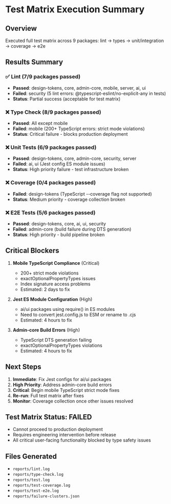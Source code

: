 # Test Matrix Execution Summary

## Overview

Executed full test matrix across 9 packages: lint → types → unit/integration → coverage → e2e

## Results Summary

### ✅ Lint (7/9 packages passed)

- **Passed**: design-tokens, core, admin-core, mobile, server, ai, ui
- **Failed**: security (5 lint errors: @typescript-eslint/no-explicit-any in tests)
- **Status**: Partial success (acceptable for test matrix)

### ❌ Type Check (8/9 packages passed)

- **Passed**: All except mobile
- **Failed**: mobile (200+ TypeScript errors: strict mode violations)
- **Status**: Critical failure - blocks production deployment

### ❌ Unit Tests (6/9 packages passed)

- **Passed**: design-tokens, core, admin-core, security, server
- **Failed**: ai, ui (Jest config ES module issues)
- **Status**: High priority failure - test infrastructure broken

### ❌ Coverage (0/4 packages passed)

- **Failed**: design-tokens (TypeScript --coverage flag not supported)
- **Status**: Medium priority - coverage collection broken

### ❌ E2E Tests (5/6 packages passed)

- **Passed**: design-tokens, core, ai, ui, security
- **Failed**: admin-core (build failure during DTS generation)
- **Status**: High priority - build pipeline broken

## Critical Blockers

1. **Mobile TypeScript Compliance** (Critical)
   - 200+ strict mode violations
   - exactOptionalPropertyTypes issues
   - Index signature access problems
   - Estimated: 2 days to fix

2. **Jest ES Module Configuration** (High)
   - ai/ui packages using require() in ES modules
   - Need to convert jest.config.js to ESM or rename to .cjs
   - Estimated: 4 hours to fix

3. **Admin-core Build Errors** (High)
   - TypeScript DTS generation failing
   - exactOptionalPropertyTypes violations
   - Estimated: 4 hours to fix

## Next Steps

1. **Immediate**: Fix Jest configs for ai/ui packages
2. **High Priority**: Address admin-core build errors
3. **Critical**: Begin mobile TypeScript strict mode fixes
4. **Re-run**: Full test matrix after fixes
5. **Monitor**: Coverage collection once other issues resolved

## Test Matrix Status: FAILED

- Cannot proceed to production deployment
- Requires engineering intervention before release
- All critical user-facing functionality blocked by type safety issues

## Files Generated

- `reports/lint.log`
- `reports/type-check.log`
- `reports/test.log`
- `reports/test-coverage.log`
- `reports/test-e2e.log`
- `reports/failure-clusters.json`
